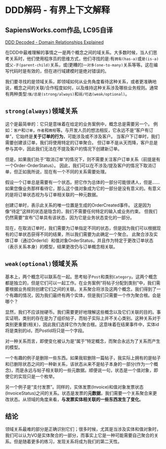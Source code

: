 # DDD解码 - 有界上下文解释

## SapiensWorks.com作品, LC95自译

[DDD Decoded - Domain Relationships Explained](http://blog.sapiensworks.com/post/2016/08/24/DDD-Relationships)

在DDD中最难理解的事情之一是两个概念之间的域关系。大多数时候，当人们思考关系时，他们使用程序员的思维方式，他们寻找的是:有`拥有(has-a)`或`是(is-a)`或`父-子(parent-child)`关系，或(更糟的)`一对多(one-to-many)`关系等等。这在编写代码时是有效的，但在进行域建模时是绝对错误的。

我们要寻找的是领域关系，即领域如何从业务角度看待这种关系，或者更准确地说，概念之间的关联/合作程度如何，以及维持这种关系涉及哪些业务规则。通常有两种类型:`强/总是(strong/always)`和`弱/可选(weak/optional)`。

## `strong(always)`领域关系

这个是最简单的：它只是意味着在给定的业务案例中，概念总是需要另一个。 例如：`客户`和`订单`，`作者`和`教程`等。与开发人员的想法相反，它永远不是“客户有订单”，它始终是**关于订单的行为**，可能涉及或不涉及客户。 当客户下订单时，我们需要创建该订单，我们将使用特定的订单聚合。 但订单不是从天而降，客户总是参与其中，因此我们无法在不提及客户的情况下创建新订单。

 但是，如果我们处于“取消订单”的情况下，则不需要关注客户订单关系（前提是有一个Order-OrderStatus）。 因此，我们可以在不涉及/提及客户的情况下取消订单，但正如我所说，现在有一个不同的关系需要处理。

 假设一个订单总是需要有一个状态。把它作为总体的一部分可能很诱人，但是……如果您像业务那样看待它，那么这个值对象成为它的一部分是没有意义的。有意义的是将订单状态视为与订单相关联的一种元数据。

 创建订单时，表示此关系的唯一位置是生成的OrderCreated事件。 这是因为像“待定”这样的状态是隐含的，我们不需要任何特定的输入或业务约束。 但我们仍然需要“宣布”订单具有该状态，因为它是业务状态变化的一部分。

 现在，在取消订单时，我们需要为订单指定不同的状态，但是因为我们可以根据现有的订单状态获得不同的结果，所以我们需要为此确定一个聚合。 此聚合涉及实体订单（通过OrderId）和值对象OrderStatus，并且作为特定于更改订单状态（表示关系本身）的模型，结果更改仍与订单概念相关联。

## `weak(optional)`领域关系

基本上，两个概念可以联系在一起。思考帖子`Post`和类别`Category`。这两个概念都是独立的，但是它们可以一起工作。在业务案例“将帖子分配到类别”中，我们需要根据业务规则创建它们之间的关联。关系聚合将涉及这两个概念，我们得到了一个有趣的情况，因为我们最终有两个实体，但是我们只需要一个作为聚合根。会是哪个？

显然，我们不应该抛硬币。我们需要更好地理解这些概念以及它们关联的目的。事实证明，类别的存在是为了组织帖子，而帖子实际上并不关心类别。这种关系对于类别更重要(相关)，因此我们选择它作为聚合根。这意味着在结果事件中，实体id将是类别的id，而PostId将只是一个字段。

对一种关系而言，即使变化被认为是“属于”特定概念，而聚合永远为了关系而产生的模型。

一个有趣的例子是删除一些东西。如果我软删除一篇帖子，我实际上拥有的是帖子和已删除状态之间的一种新关系，该状态从来不是帖子本身的一部分(作为一个概念)，而是永远与帖子相关联的一些元数据。顺便说一句，状态是一个值对象，即使它的实现只是一个枚举。

另一个例子是“支付发票”。同样的，实体发票(Invoice)和值对象发票状态(InvoiceStatus)之间的关系。状态是发票的**元数据**，我们需要一个关系聚合来更改状态。从领域的角度来看，**与发票实体相关联的一些东西发生了变化**。

## 结论

领域关系最难的部分是正确识别它们；很多时候，尤其是当涉及实体和值对象时，我们可以认为VO是实体聚合的一部分，而事实上它是一种可能需要自己聚合的关系。但是随着更多的练习，发现关系将成为我们的第二天性。